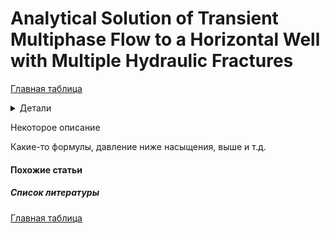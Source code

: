 # Analytical Solution of Transient Multiphase Flow to a Horizontal Well with Multiple Hydraulic Fractures

[Главная таблица](../../main.md)

<details>
<summary>Детали</summary>
<dl>
    <dt>авторы:</dt>
    <dd>Hasan Shojaei and Ehsan S. Tajer</dd>
    <dt>год:</dt>
    <dd>2013</dd>
    <dt>doi:</dt>
    <dd><a href ="https://doi.org/10.2118/165703-MS">Cсылка</a></dd>
    <dt>tags:</dt>
    <dd>your_KEYWORDS</dd>
    <dt>создано:</dt>
    <dd>08.02.2024</dd>
    <dt>обновлено:</dt>
    <dd>08.02.2024</dd>
</dl>
</details>

Некоторое описание

Какие-то формулы, давление ниже насыщения, выше и т.д. 

#### Похожие статьи

##### Список литературы

[Главная таблица](../../main.md)
